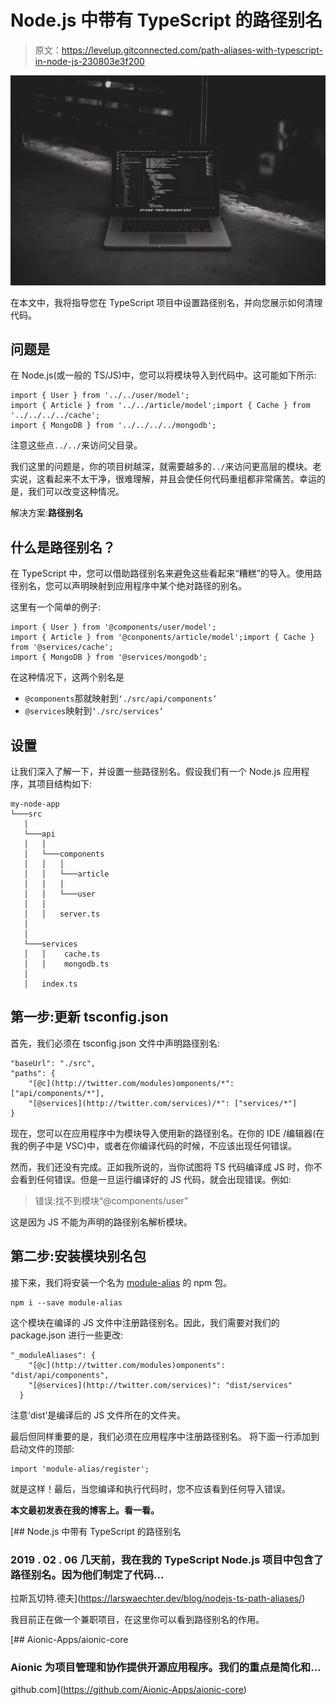 # Node.js 中带有 TypeScript 的路径别名

> 原文：<https://levelup.gitconnected.com/path-aliases-with-typescript-in-node-js-230803e3f200>

![](img/11ee1bfcded60f97e740adbe73b6dd95.png)

在本文中，我将指导您在 TypeScript 项目中设置路径别名，并向您展示如何清理代码。

## 问题是

在 Node.js(或一般的 TS/JS)中，您可以将模块导入到代码中。这可能如下所示:

```
import { User } from '../../user/model';
import { Article } from '../../article/model';import { Cache } from '../../../../cache';
import { MongoDB } from '../../../../mongodb';
```

注意这些点`../../`来访问父目录。

我们这里的问题是，你的项目树越深，就需要越多的`../`来访问更高层的模块。老实说，这看起来不太干净，很难理解，并且会使任何代码重组都非常痛苦。幸运的是，我们可以改变这种情况。

解决方案:**路径别名**

## 什么是路径别名？

在 TypeScript 中，您可以借助路径别名来避免这些看起来“糟糕”的导入。使用路径别名，您可以声明映射到应用程序中某个绝对路径的别名。

这里有一个简单的例子:

```
import { User } from '@components/user/model';
import { Article } from '@conponents/article/model';import { Cache } from '@services/cache';
import { MongoDB } from '@services/mongodb';
```

在这种情况下，这两个别名是

*   `@components`那就映射到`‘./src/api/components’`
*   `@services`映射到`‘./src/services’`

## 设置

让我们深入了解一下，并设置一些路径别名。假设我们有一个 Node.js 应用程序，其项目结构如下:

```
my-node-app
└───src
   │
   └───api
   │   │
   │   └───components
   │   │   │
   │   │   └───article
   │   │   │
   │   │   └───user
   │   │
   │   │   server.ts
   │
   │
   └───services
   │   │    cache.ts
   │   │    mongodb.ts
   │    
   │   index.ts
```

## **第一步:更新 tsconfig.json**

首先，我们必须在 tsconfig.json 文件中声明路径别名:

```
"baseUrl": "./src",
"paths": {
    "[@c](http://twitter.com/modules)omponents/*": ["api/components/*"],
    "[@services](http://twitter.com/services)/*": ["services/*"]
}
```

现在，您可以在应用程序中为模块导入使用新的路径别名。在你的 IDE /编辑器(在我的例子中是 VSC)中，或者在你编译代码的时候，不应该出现任何错误。

然而，我们还没有完成。正如我所说的，当你试图将 TS 代码编译成 JS 时，你不会看到任何错误。但是一旦运行编译好的 JS 代码，就会出现错误。例如:

> 错误:找不到模块“@components/user”

这是因为 JS 不能为声明的路径别名解析模块。

## **第二步:安装模块别名包**

接下来，我们将安装一个名为 [module-alias](https://www.npmjs.com/package/module-alias) 的 npm 包。

```
npm i --save module-alias
```

这个模块在编译的 JS 文件中注册路径别名。因此，我们需要对我们的 package.json 进行一些更改:

```
"_moduleAliases": {
    "[@c](http://twitter.com/modules)omponents": "dist/api/components",
    "[@services](http://twitter.com/services)": "dist/services"
  }
```

注意‘dist’是编译后的 JS 文件所在的文件夹。

最后但同样重要的是，我们必须在应用程序中注册路径别名。
将下面一行添加到启动文件的顶部:

```
import 'module-alias/register';
```

就是这样！最后，当您编译和执行代码时，您不应该看到任何导入错误。

**本文最初发表在我的博客上。看一看。**

 [## Node.js 中带有 TypeScript 的路径别名

### 2019 . 02 . 06 几天前，我在我的 TypeScript Node.js 项目中包含了路径别名。因为他们制定了代码…

拉斯瓦切特.德夫](https://larswaechter.dev/blog/nodejs-ts-path-aliases/) 

我目前正在做一个兼职项目，在这里你可以看到路径别名的作用。

[](https://github.com/Aionic-Apps/aionic-core) [## Aionic-Apps/aionic-core

### Aionic 为项目管理和协作提供开源应用程序。我们的重点是简化和…

github.com](https://github.com/Aionic-Apps/aionic-core)